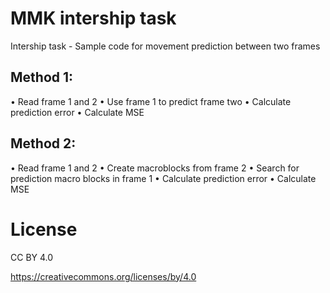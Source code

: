 # MMK intership task

Intership task - Sample code for movement prediction between two frames

## Method 1:
• Read frame 1 and 2
• Use frame 1 to predict frame two
• Calculate prediction error
• Calculate MSE
## Method 2:
• Read frame 1 and 2
• Create macroblocks from frame 2
• Search for prediction macro blocks in frame 1
• Calculate prediction error
• Calculate MSE

# License

CC BY 4.0

https://creativecommons.org/licenses/by/4.0
